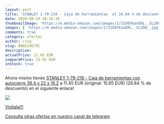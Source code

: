 ```yaml
---
layout: post
title: 'STANLEY 1-79-216 - Caja de herramientas  al 26.84 % de descuento'
date: 2020-09-29 16:16:35
thumbnailImage: 'https://m.media-amazon.com/images/I/31D0YKanERL._SL200_.jpg'
images: [ 'https://m.media-amazon.com/images/I/31D0YKanERL._SL200_.jpg' ]
comments: true
category: ofertas
author: ring
slug: B0051HE79C
description:
actualPrice: 11.45 EUR
comparePrice: 15.65 EUR
inStock: true
---
```


Ahora mismo tienes [STANLEY 1-79-216 - Caja de herramientas con autocierre  39.4 x 22 x 16.2](https://www.amazon.com/dp/B0051HE79C/?tag=redken08-20) a 11.45 EUR (original: 15.65 EUR) (26.84 %  de descuento) en el siguiente enlace!

[![](https://m.media-amazon.com/images/I/31D0YKanERL._SL200_.jpg)](https://www.amazon.com/dp/B0051HE79C/?tag=redken08-20)

[Visítala!!!](https://www.amazon.com/dp/B0051HE79C/?tag=redken08-20)

[Consulta otras ofertas en nuestro canal de telegram](https://t.me/s/ofertas25)
